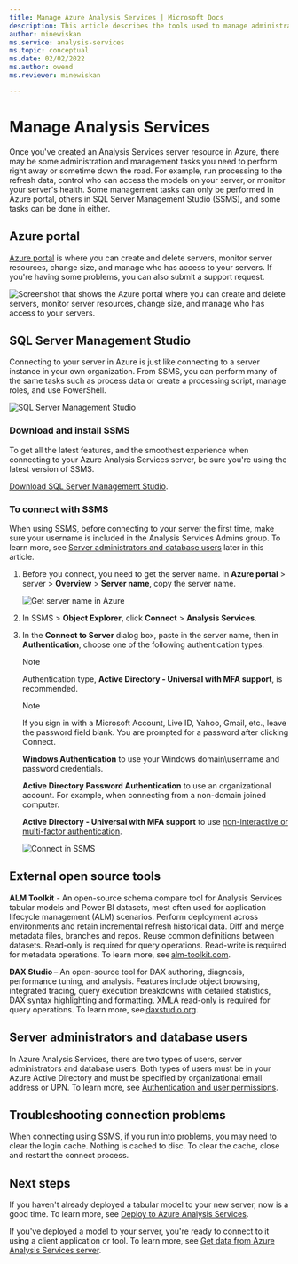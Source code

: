 ```yaml
---
title: Manage Azure Analysis Services | Microsoft Docs
description: This article describes the tools used to manage administration and management tasks for an Azure Analysis Services server.
author: minewiskan
ms.service: analysis-services
ms.topic: conceptual
ms.date: 02/02/2022
ms.author: owend
ms.reviewer: minewiskan

---
```

# Manage Analysis Services
Once you've created an Analysis Services server resource in Azure, there may be some administration and management tasks you need to perform right away or sometime down the road. For example, run processing to the refresh data, control who can access the models on your server, or monitor your server's health. Some management tasks can only be performed in Azure portal, others in SQL Server Management Studio (SSMS), and some tasks can be done in either.

## Azure portal
[Azure portal](https://portal.azure.com/) is where you can create and delete servers, monitor server resources, change size, and manage who has access to your servers.  If you're having some problems, you can also submit a support request.

![Screenshot that shows the Azure portal where you can create and delete servers, monitor server resources, change size, and manage who has access to your servers.](./media/analysis-services-manage/aas-manage-portal.png)

## SQL Server Management Studio
Connecting to your server in Azure is just like connecting to a server instance in your own organization. From SSMS, you can perform many of the same tasks such as process data or create a processing script, manage roles, and use PowerShell.
  
![SQL Server Management Studio](./media/analysis-services-manage/aas-manage-ssms.png)

### Download and install SSMS
To get all the latest features, and the smoothest experience when connecting to your Azure Analysis Services server, be sure you're using the latest version of SSMS. 

[Download SQL Server Management Studio](/sql/ssms/download-sql-server-management-studio-ssms).


### To connect with SSMS
 When using SSMS, before connecting to your server the first time, make sure your username is included in the Analysis Services Admins group. To learn more, see [Server administrators and database users](#server-administrators-and-database-users) later in this article.

1. Before you connect, you need to get the server name. In **Azure portal** > server > **Overview** > **Server name**, copy the server name.
   
    ![Get server name in Azure](./media/analysis-services-deploy/aas-deploy-get-server-name.png)
2. In SSMS > **Object Explorer**, click **Connect** > **Analysis Services**.
3. In the **Connect to Server** dialog box, paste in the server name, then in **Authentication**, choose one of the following authentication types:   
    > [!NOTE]
    > Authentication type, **Active Directory - Universal with MFA support**, is recommended.

    > [!NOTE]
    > If you sign in with a Microsoft Account, Live ID, Yahoo, Gmail, etc., leave the password field blank. You are prompted for a password after clicking Connect.

    **Windows Authentication** to use your Windows domain\username and password credentials.

    **Active Directory Password Authentication** to use an organizational account. For example, when connecting from a non-domain joined computer.

    **Active Directory - Universal with MFA support** to use [non-interactive or multi-factor authentication](/azure/azure-sql/database/authentication-mfa-ssms-overview). 
   
    ![Connect in SSMS](./media/analysis-services-manage/aas-manage-connect-ssms.png)


## External open source tools

**ALM Toolkit** - An open-source schema compare tool for Analysis Services tabular models and Power BI datasets, most often used for application lifecycle management (ALM) scenarios. Perform deployment across environments and retain incremental refresh historical data. Diff and merge metadata files, branches and repos. Reuse common definitions between datasets. Read-only is required for query operations. Read-write is required for metadata operations. To learn more, see [alm-toolkit.com](http://alm-toolkit.com/).

**DAX Studio** – An open-source tool for DAX authoring, diagnosis, performance tuning, and analysis. Features include object browsing, integrated tracing, query execution breakdowns with detailed statistics, DAX syntax highlighting and formatting. XMLA read-only is required for query operations. To learn more, see [daxstudio.org](https://daxstudio.org/).

## Server administrators and database users
In Azure Analysis Services, there are two types of users, server administrators and database users. Both types of users must be in your Azure Active Directory and must be specified by organizational email address or UPN. To learn more, see [Authentication and user permissions](analysis-services-manage-users.md).

## Troubleshooting connection problems
When connecting using SSMS, if you run into problems, you may need to clear the login cache. Nothing is cached to disc. To clear the cache, close and restart the connect process. 

## Next steps
If you haven't already deployed a tabular model to your new server, now is a good time. To learn more, see [Deploy to Azure Analysis Services](analysis-services-deploy.md).

If you've deployed a model to your server, you're ready to connect to it using a client application or tool. To learn more, see [Get data from Azure Analysis Services server](analysis-services-connect.md).
